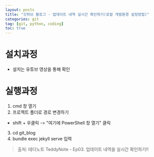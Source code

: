 ```yaml
---
layout: posts
title: "깃허브 블로그 - 업데이트 내역 실시간 확인하기(로컬 개발환경 설정방법)"
categories: git
tag: [git, python, coding]
toc: true
---
```


# 설치과정

- 설치는 유튜브 영상을 통해 확인

# 실행과정

1. cmd 창 열기
2. 프로젝트 폴더로 경로 변경하기

- shift + 우클릭 -> "여기에 PowerShell 창 열기" 클릭

3. cd git_blog
4. bundle exec jekyll serve 입력

> 출처: 테디노트 TeddyNote - Ep03. 업데이트 내역을 실시간 확인하기!!